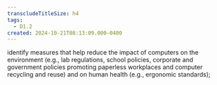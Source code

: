 ```yaml
---
transcludeTitleSize: h4
tags:
  - D1.2
created: 2024-10-21T08:13:09.000-0400
---
```

identify measures that help reduce the impact of computers on the environment (e.g., lab regulations, school policies, corporate and government policies promoting paperless workplaces and computer recycling and reuse) and on human health (e.g., ergonomic standards);